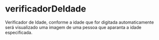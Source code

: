 # verificadorDeIdade
Verificador de Idade, conforme a idade que for digitada automaticamente será visualizado uma imagem de uma pessoa que aparanta a idade especificada.
